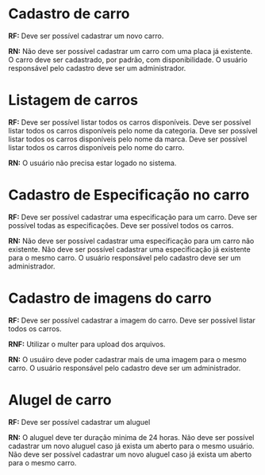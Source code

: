 # Cadastro de carro

**RF:**
Deve ser possível cadastrar um novo carro.

**RN:**
Não deve ser possível cadastrar um carro com uma placa já existente.
O carro deve ser cadastrado, por padrão, com disponibilidade.
O usuário responsável pelo cadastro deve ser um administrador.

# Listagem de carros

**RF:**
Deve ser possível listar todos os carros disponíveis.
Deve ser possível listar todos os carros disponíveis pelo nome da categoria.
Deve ser possível listar todos os carros disponíveis pelo nome da marca.
Deve ser possível listar todos os carros disponíveis pelo nome do carro.

**RN:**
O usuário não precisa estar logado no sistema.

# Cadastro de Especificação no carro

**RF:**
Deve ser possível cadastrar uma especificação para um carro.
Deve ser possível todas as especificações.
Deve ser possível todos os carros.

**RN:**
Não deve ser possível cadastrar uma especificação para um carro não existente.
Não deve ser possível cadastrar uma especificação já existente para o mesmo carro.
O usuário responsável pelo cadastro deve ser um administrador.

# Cadastro de imagens do carro

**RF:**
Deve ser possível cadastrar a imagem do carro.
Deve ser possível listar todos os carros.

**RNF:**
Utilizar o multer para upload dos arquivos.

**RN:**
O usuáiro deve poder cadastrar mais de uma imagem para o mesmo carro.
O usuário responsável pelo cadastro deve ser um administrador.

# Alugel de carro

**RF:**
Deve ser possível cadastrar um aluguel

**RN:**
O aluguel deve ter duração minima de 24 horas.
Não deve ser possível cadastrar um novo aluguel caso já exista um aberto para o mesmo usuário.
Não deve ser possível cadastrar um novo aluguel caso já exista um aberto para o mesmo carro.